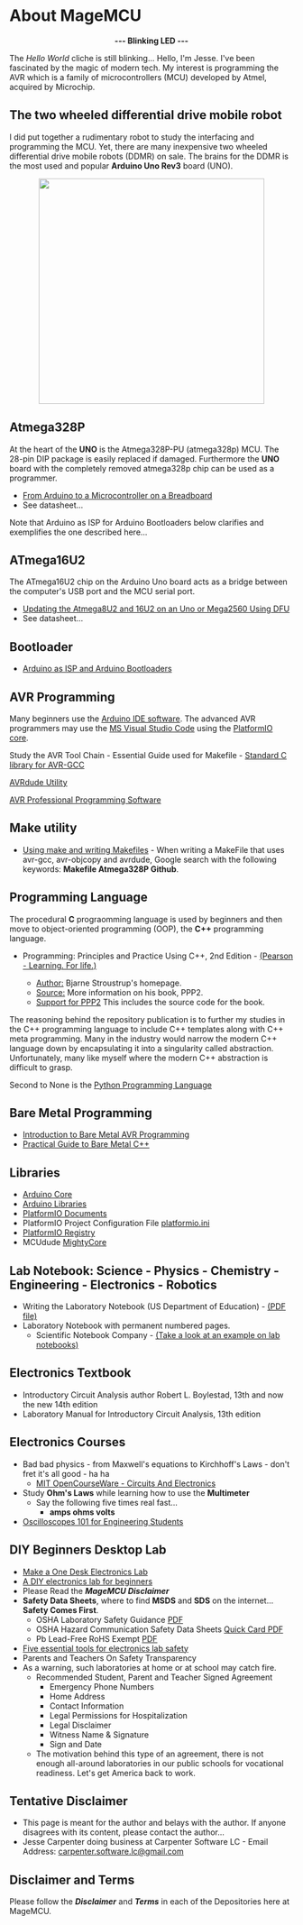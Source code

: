 # About MageMCU

<p align="center">
	<strong>--- Blinking LED ---</strong>
</p>

The *Hello World* cliche is still blinking... Hello, I'm Jesse. I've been fascinated by the magic of modern tech. My interest is programming the AVR which is a family of microcontrollers (MCU) developed by Atmel, acquired by Microchip.

## The two wheeled differential drive mobile robot

I did put together a rudimentary robot to study the interfacing and programming the MCU. Yet, there are many inexpensive two wheeled differential drive mobile robots (DDMR) on sale. The brains for the DDMR is the most used and popular **Arduino Uno Rev3** board (UNO). 

<p align="center">
	<img src="https://user-images.githubusercontent.com/87388066/192183593-076dc5a1-4fb2-4893-b88e-f223ffb8636a.jpg" width="400" />
</p>

## Atmega328P

At the heart of the **UNO** is the Atmega328P-PU (atmega328p) MCU. The 28-pin DIP package is easily replaced if damaged. Furthermore the **UNO** board with the completely removed atmega328p chip can be used as a programmer.

- [From Arduino to a Microcontroller on a Breadboard](https://docs.arduino.cc/built-in-examples/arduino-isp/ArduinoToBreadboard/)
- See datasheet...

Note that Arduino as ISP for Arduino Bootloaders below clarifies and exemplifies the one described here...

## ATmega16U2 

The ATmega16U2 chip on the Arduino Uno board acts as a bridge between the computer's USB port and the MCU serial port. 

- [Updating the Atmega8U2 and 16U2 on an Uno or Mega2560 Using DFU](https://docs.arduino.cc/retired/hacking/software/DFUProgramming8U2/)
- See datasheet...

## Bootloader

- [Arduino as ISP and Arduino Bootloaders](https://docs.arduino.cc/built-in-examples/arduino-isp/ArduinoISP/)


## AVR Programming

Many beginners use the [Arduino IDE software](https://www.arduino.cc/en/software). The advanced AVR programmers may use the [MS Visual Studio Code](https://code.visualstudio.com/) using the [PlatformIO core](https://platformio.org/). 

Study the AVR Tool Chain - Essential Guide used for Makefile - [Standard C library for AVR-GCC](https://www.nongnu.org/avr-libc/user-manual/overview.html)

[AVRdude Utility](https://github.com/avrdudes/avrdude)

[AVR Professional Programming Software](https://www.microchip.com/en-us/tools-resources/develop/microchip-studio)

## Make utility

- [Using make and writing Makefiles](https://www.gnu.org/software/make/manual/make.html) - When writing a MakeFile that uses avr-gcc, avr-objcopy and avrdude, Google search with the following keywords: **Makefile Atmega328P Github**.

## Programming Language

The procedural **C** prograomming language is used by beginners and then move to object-oriented programming (OOP), the **C++** programming language. 

- Programming: Principles and Practice Using C++, 2nd Edition - [(Pearson - Learning. For life.)](https://www.pearson.com/us/higher-education/program/Stroustrup-Programming-Principles-and-Practice-Using-C-2nd-Edition/PGM270453.html)

	- [Author:](https://www.stroustrup.com/index.html) Bjarne Stroustrup's homepage.
	- [Source:](https://www.stroustrup.com/programming.html) More information on his book, PPP2.
	- [Support for PPP2](https://www.stroustrup.com/programming_support.html) This includes the source code for the book.
 
The reasoning behind the repository publication is to further my studies in the C++ programming language to include C++ templates along with C++ meta programming. Many in the industry would narrow the modern C++ language down by encapsulating it into a singularity called abstraction. Unfortunately, many like myself where the modern C++ abstraction is difficult to grasp.

Second to None is the  [Python Programming Language](https://www.python.org)

## Bare Metal Programming

- [Introduction to Bare Metal AVR Programming](https://www.youtube.com/watch?v=meGMw8K0NGk)
- [Practical Guide to Bare Metal C++](https://arobenko.github.io/bare_metal_cpp/)


## Libraries

- [Arduino Core](https://github.com/arduino/ArduinoCore-avr)
- [Arduino Libraries](https://www.arduino.cc/reference/en/libraries/)
- [PlatformIO Documents](https://docs.platformio.org/en/latest/)
- PlatformIO Project Configuration File [platformio.ini](https://docs.platformio.org/en/latest/projectconf/index.html)
- [PlatformIO Registry](https://registry.platformio.org/)
- MCUdude [MightyCore](https://github.com/MCUdude/MightyCore)

## Lab Notebook: Science - Physics - Chemistry - Engineering - Electronics - Robotics

- Writing the Laboratory Notebook (US Department of Education) - [(PDF file)](https://files.eric.ed.gov/fulltext/ED344734.pdf)
- Laboratory Notebook with permanent numbered pages.
   - Scientific Notebook Company - [(Take a look at an example on lab notebooks)](https://snco.com)

## Electronics Textbook

- Introductory Circuit Analysis author Robert L. Boylestad, 13th and now the new 14th edition
- Laboratory Manual for Introductory Circuit Analysis, 13th edition

## Electronics Courses

- Bad bad physics - from Maxwell's equations to Kirchhoff's Laws - don't fret it's all good - ha ha
	- [MIT OpenCourseWare - Circuits And Electronics](https://ocw.mit.edu/courses/6-002-circuits-and-electronics-spring-2007/)
- Study **Ohm's Laws** while learning how to use the **Multimeter**
	- Say the following five times real fast...
 		- **amps ohms volts**
- [Oscilloscopes 101 for Engineering Students](https://www.youtube.com/playlist?list=PL2XuMA5AwNUznkBE46tcZAF3p5Edxgm-z)

## DIY Beginners Desktop Lab

- [Make a One Desk Electronics Lab](https://www.instructables.com/Make-a-One-Desk-Electronics-Lab-in-a-Small-Place-f/)
- [A DIY electronics lab for beginners](https://thesmarthomejourney.com/2020/10/12/diy-electronics-lab-desk/)
- Please Read the ***MageMCU Disclaimer***
- **Safety Data Sheets**, where to find **MSDS** and **SDS** on the internet... **Safety Comes First**.
	- OSHA Laboratory Safety Guidance [PDF](https://www.osha.gov/sites/default/files/publications/OSHA3404laboratory-safety-guidance.pdf)
	- OSHA Hazard Communication Safety Data Sheets [Quick Card PDF](https://www.osha.gov/sites/default/files/publications/OSHA3493QuickCardSafetyDataSheet.pdf)
	- Pb Lead-Free RoHS Exempt [PDF](https://web.calce.umd.edu/lead-free/SMTAExemptMay8.pdf)
- [Five essential tools for electronics lab safety](https://www.arrow.com/en/research-and-events/articles/five-essential-safety-products-for-every-electronics-lab)
- Parents and Teachers On Safety Transparency
- As a warning, such laboratories at home or at school may catch fire.
	- Recommended Student, Parent and Teacher Signed Agreement
		- Emergency Phone Numbers
		- Home Address
		- Contact Information
		- Legal Permissions for Hospitalization
		- Legal Disclaimer
		- Witness Name & Signature
		- Sign and Date
	- The motivation behind this type of an agreement, there is not enough all-around laboratories in our public schools for vocational readiness. Let's get America back to work.

## Tentative Disclaimer

- This page is meant for the author and belays with the author. If anyone disagrees with its content, please contact the author...
- Jesse Carpenter doing business at Carpenter Software LC - Email Address: carpenter.software.lc@gmail.com

## Disclaimer and Terms

Please follow the ***Disclaimer*** and ***Terms*** in each of the Depositories here at MageMCU.

